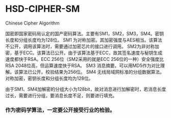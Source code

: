 # HSD-CIPHER-SM 
Chinese Cipher Algorithm


国密即国家密码局认定的国产密码算法。主要有SM1，SM2，SM3，SM4。密钥长度和分组长度均为128位。
SM1 为对称加密。其加密强度与AES相当。该算法不公开，调用该算法时，需要通过加密芯片的接口进行调用。
SM2为非对称加密，基于ECC。该算法已公开。由于该算法基于ECC，故其签名速度与秘钥生成速度都快于RSA。ECC 256位（SM2采用的就是ECC 256位的一种）安全强度比RSA 2048位高，但运算速度快于RSA。
SM3 消息摘要。可以用MD5作为对比理解。该算法已公开。校验结果为256位。
SM4 无线局域网标准的分组数据算法。对称加密，密钥长度和分组长度均为128位。
 
由于SM1、SM4加解密的分组大小为128bit，故对消息进行加解密时，若消息长度过长，需要进行分组，要消息长度不足，则要进行填充。


### 作为密码学算法，一定要公开接受行业的检验。